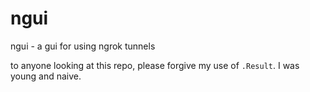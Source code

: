 # ngui
ngui - a gui for using ngrok tunnels

to anyone looking at this repo, please forgive my use of `.Result`. I was young and naive.
